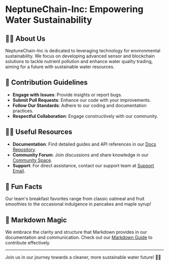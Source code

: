 # NeptuneChain-Inc: Empowering Water Sustainability

## 🙋‍♀️ About Us
NeptuneChain-Inc is dedicated to leveraging technology for environmental sustainability. We focus on developing advanced sensor and blockchain solutions to tackle nutrient pollution and enhance water quality trading, aiming for a future with sustainable water resources.

## 🌈 Contribution Guidelines
- **Engage with Issues**: Provide insights or report bugs.
- **Submit Pull Requests**: Enhance our code with your improvements.
- **Follow Our Standards**: Adhere to our coding and documentation practices.
- **Respectful Collaboration**: Engage constructively with our community.

## 👩‍💻 Useful Resources
- **Documentation**: Find detailed guides and API references in our [Docs Repository](#).
- **Community Forum**: Join discussions and share knowledge in our [Community Space](#).
- **Support**: For direct assistance, contact our support team at [Support Email](mailto:support@neptunechain-inc.com).

## 🍿 Fun Facts
Our team's breakfast favorites range from classic oatmeal and fruit smoothies to the occasional indulgence in pancakes and maple syrup!

## 🧙 Markdown Magic
We embrace the clarity and structure that Markdown provides in our documentation and communication. Check out our [Markdown Guide](https://docs.github.com/github/writing-on-github/getting-started-with-writing-and-formatting-on-github/basic-writing-and-formatting-syntax) to contribute effectively.

---

Join us in our journey towards a cleaner, more sustainable water future! 🌊💧
